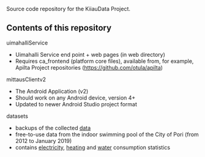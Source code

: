 Source code repository for the KiiauData Project.

Contents of this repository
---------------------------

uimahalliService
- Uimahalli Service end point + web pages (in web directory)
- Requires ca_frontend (platform core files), available from, for example, Apilta Project repositories (https://github.com/otula/apilta)

mittausClientv2
- The Android Application (v2)
- Should work on any Android device, version 4+
- Updated to newer Android Studio project format

datasets
- backups of the collected [data](datasets/database_dump.sql)
- free-to-use data from the indoor swimming pool of the City of Pori (from 2012 to January 2019)
- contains [electricity](datasets/Sahkonkulutus_Paasahkomittari.csv), [heating](datasets/Lammonkulutus_Kaukolampo.csv) and [water](datasets/Vedenkulutus_Paavesimittari.csv) consumption statistics
